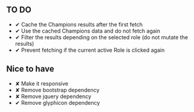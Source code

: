 ## TO DO
* ✔ Cache the Champions results after the first fetch
* ✔ Use the cached Champions data and do not fetch again
* ✔ Filter the results depending on the selected role (do not mutate the results)
* ✔ Prevent fetching if the current active Role is clicked again

## Nice to have
* ✘ Make it responsive
* ✘ Remove bootstrap dependency
* ✘ Remove jquery dependency
* ✔ Remove glyphicon dependency
